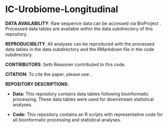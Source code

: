 # IC-Urobiome-Longitudinal


**DATA AVAILABILITY**: Raw sequence data can be accessed via BioProject . Processed data tables are available within the data subdirectory of this repository.

**REPRODUCIBILITY**: All analyses can be reproduced with the processed data tables in the data subdirectory and the RMarkdown file in the code subdirectory.

**CONTRIBUTORS**: Seth Reasoner contributed to this code.

**CITATION**: To cite the paper, please use: .

**REPOSITORY DESCRIPTIONS**:

 * **Data:**  This repository contains data tables following bioinformatic processing. These data tables were used for downstream statistical analyses.

* **Code:** This repository contains an R scripts with representative code for all bioinformatic processing and statistical analyses.
